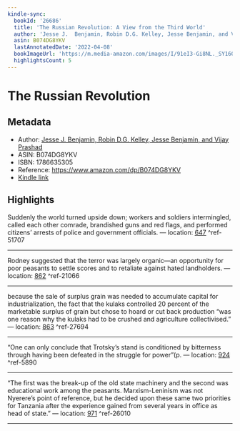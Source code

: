 ```yaml
---
kindle-sync:
  bookId: '26686'
  title: 'The Russian Revolution: A View from the Third World'
  author: 'Jesse J.  Benjamin, Robin D.G. Kelley, Jesse Benjamin, and Vijay Prashad'
  asin: B074DG8YKV
  lastAnnotatedDate: '2022-04-08'
  bookImageUrl: 'https://m.media-amazon.com/images/I/91eI3-Gi8NL._SY160.jpg'
  highlightsCount: 5
---
```

# The Russian Revolution
## Metadata
* Author: [Jesse J.  Benjamin, Robin D.G. Kelley, Jesse Benjamin, and Vijay Prashad](https://www.amazon.com/Jesse-J-Benjamin/e/B00JAL4SIU/ref=dp_byline_cont_ebooks_1)
* ASIN: B074DG8YKV
* ISBN: 1786635305
* Reference: https://www.amazon.com/dp/B074DG8YKV
* [Kindle link](kindle://book?action=open&asin=B074DG8YKV)

## Highlights
Suddenly the world turned upside down; workers and soldiers intermingled, called each other comrade, brandished guns and red flags, and performed citizens’ arrests of police and government officials. — location: [647](kindle://book?action=open&asin=B074DG8YKV&location=647) ^ref-51707

---
Rodney suggested that the terror was largely organic—an opportunity for poor peasants to settle scores and to retaliate against hated landholders. — location: [862](kindle://book?action=open&asin=B074DG8YKV&location=862) ^ref-21066

---
because the sale of surplus grain was needed to accumulate capital for industrialization, the fact that the kulaks controlled 20 percent of the marketable surplus of grain but chose to hoard or cut back production “was one reason why the kulaks had to be crushed and agriculture collectivised.” — location: [863](kindle://book?action=open&asin=B074DG8YKV&location=863) ^ref-27694

---
“One can only conclude that Trotsky’s stand is conditioned by bitterness through having been defeated in the struggle for power”(p. — location: [924](kindle://book?action=open&asin=B074DG8YKV&location=924) ^ref-5890

---
“The first was the break-up of the old state machinery and the second was educational work among the peasants. Marxism-Leninism was not Nyerere’s point of reference, but he decided upon these same two priorities for Tanzania after the experience gained from several years in office as head of state.” — location: [971](kindle://book?action=open&asin=B074DG8YKV&location=971) ^ref-26010

---
